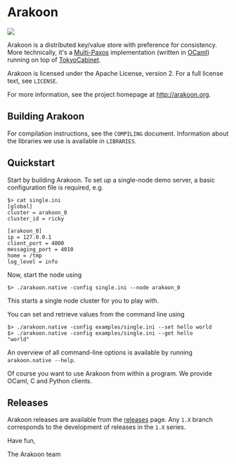 Arakoon
=======
[![](https://travis-ci.org/openvstorage/arakoon.svg?branch=1.8)](https://travis-ci.org/openvstorage/arakoon)

Arakoon is a distributed key/value store with preference for consistency. More technically, it's a [Multi-Paxos](http://en.wikipedia.org/wiki/Paxos_%28computer_science%29#Multi-Paxos) implementation (written in [OCaml](http://ocaml.org/)) running on top of [TokyoCabinet](http://fallabs.com/tokyocabinet/).

Arakoon is licensed under the Apache License, version 2. For a full license text, see `LICENSE`.

For more information, see the project homepage at http://arakoon.org.

Building Arakoon
----------------
For compilation instructions, see the `COMPILING` document.
Information about the libraries we use is available in `LIBRARIES`.

Quickstart
----------
Start by building Arakoon. To set up a single-node demo server, a basic configuration file is required, e.g.

```
$> cat single.ini
[global]
cluster = arakoon_0
cluster_id = ricky

[arakoon_0]
ip = 127.0.0.1
client_port = 4000
messaging_port = 4010
home = /tmp
log_level = info
```

Now, start the node using

```
$> ./arakoon.native -config single.ini --node arakoon_0
```

This starts a single node cluster for you to play with.

You can set and retrieve values from the command line using

```
$> ./arakoon.native -config examples/single.ini --set hello world
$> ./arakoon.native -config examples/single.ini --get hello
"world"
```

An overview of all command-line options is available by running `arakoon.native --help`.

Of course you want to use Arakoon from within a program. We provide OCaml, C and Python clients.

Releases
--------

Arakoon releases are available from the [releases](https://github.com/openvstorage/arakoon/releases) page. Any `1.X` branch corresponds to the development of releases in the `1.X` series.

Have fun,

The Arakoon team
